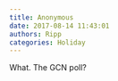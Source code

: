 ```yaml
---
title: Anonymous
date: 2017-08-14 11:43:01
authors: Ripp
categories: Holiday
---
```


 What. The GCN poll?